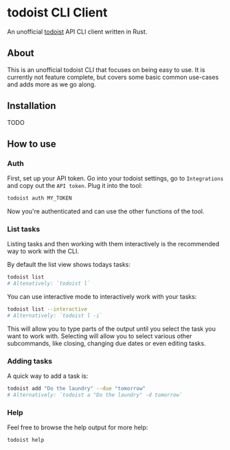 # todoist CLI Client

An unofficial [todoist](https://todoist.com/) API CLI client written in Rust.

## About

This is an unofficial todoist CLI that focuses on being easy to use. It is
currently not feature complete, but covers some basic common use-cases and adds
more as we go along.

## Installation

TODO

## How to use

### Auth

First, set up your API token. Go into your todoist settings, go to
`Integrations` and copy out the `API token`. Plug it into the tool:

```bash
todoist auth MY_TOKEN
```

Now you're authenticated and can use the other functions of the tool.

### List tasks

Listing tasks and then working with them interactively is the recommended way to
work with the CLI.

By default the list view shows todays tasks:

```bash
todoist list
# Altenatively: `todoist l`
```

You can use interactive mode to interactively work with your tasks:

```bash
todoist list --interactive
# Alternatively: `todoist l -i`
```

This will allow you to type parts of the output until you select the task you
want to work with. Selecting will allow you to select various other subcommands,
like closing, changing due dates or even editing tasks.

### Adding tasks

A quick way to add a task is:

```bash
todoist add "Do the laundry" --due "tomorrow"
# Alternatively: `todoist a "Do the laundry" -d tomorrow`
```

### Help

Feel free to browse the help output for more help:

```bash
todoist help
```
